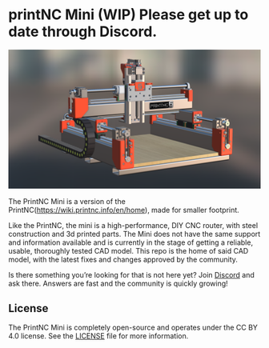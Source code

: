 # printNC Mini (WIP) Please get up to date through Discord.
![printNC Logo](Media/Images/PNCM-Screenshot.png)

The PrintNC Mini is a version of the PrintNC(https://wiki.printnc.info/en/home), made for smaller footprint.

Like the PrintNC, the mini is a high-performance, DIY CNC router, with steel construction and 3d printed parts.
The Mini does not have the same support and information available and is currently in the stage of getting a reliable, usable, thoroughly tested CAD model.
This repo is the home of said CAD model, with the latest fixes and changes approved by the community.

Is there something you’re looking for that is not here yet? Join [Discord](https://discord.gg/RxzPna6) and ask there. Answers are fast and the community is quickly growing!




## License

The PrintNC Mini is completely open-source and operates under the CC BY 4.0 license. See the [LICENSE](LICENSE.md) file for more information.
